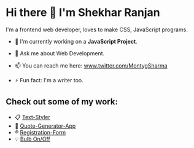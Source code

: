 # Hi there 👋 I'm Shekhar Ranjan 

I'm a frontend web developer, loves to make CSS, JavaScript programs.


- 🔭 I'm currently working on a **JavaScript Project**.

- 💬 Ask me about Web Development.

- 📫 You can reach me here: www.twitter.com/MontygSharma

- ⚡ Fun fact: I'm a writer too.


## Check out some of my work:

- 📋 [Text-Styler](https://shekhar10feb.github.io/Text-Styler/)
- 💬 [Quote-Generator-App](https://shekhar10feb.github.io/Quote-Generator-App/)
- ®️ [Registration-Form](https://shekhar10feb.github.io/Registration-Form/)
- 💡 [Bulb On/Off](https://github.com/shekhar10feb/Bulb_On_Off)
<!--
**shekhar10feb/shekhar10feb** is a ✨ _special_ ✨ repository because its `README.md` (this file) appears on your GitHub profile.

Here are some ideas to get you started:

- 🔭 I’m currently working on ...
- 🌱 I’m currently learning ...
- 👯 I’m looking to collaborate on ...
- 🤔 I’m looking for help with ...
- 💬 Ask me about ...
- 📫 How to reach me: ...
- 😄 Pronouns: ...
- ⚡ Fun fact: ...
-->
